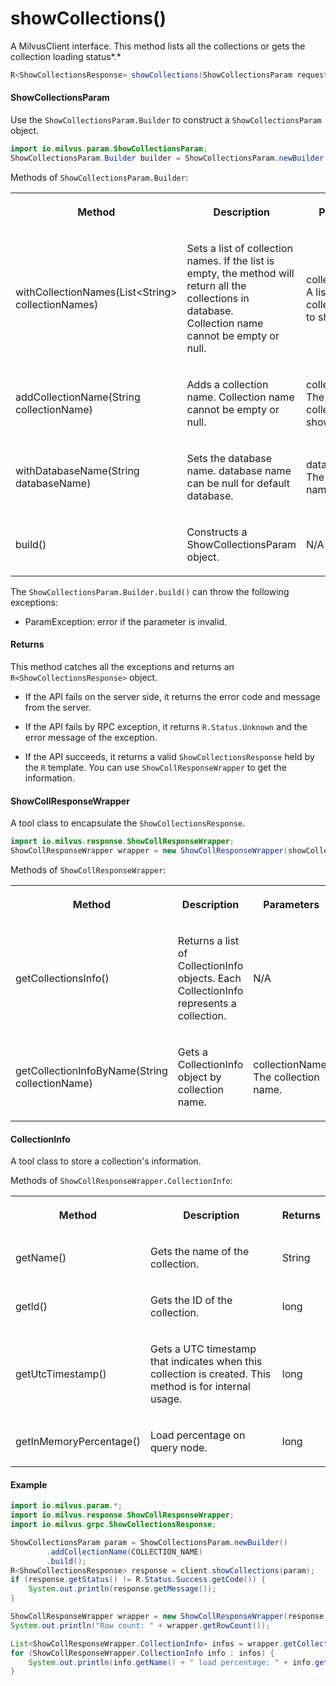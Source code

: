 # showCollections()

A MilvusClient interface. This method lists all the collections or gets the collection loading status*.*

```java
R<ShowCollectionsResponse> showCollections(ShowCollectionsParam requestParam);
```

#### ShowCollectionsParam

Use the `ShowCollectionsParam.Builder` to construct a `ShowCollectionsParam` object.

```java
import io.milvus.param.ShowCollectionsParam;
ShowCollectionsParam.Builder builder = ShowCollectionsParam.newBuilder();
```

Methods of `ShowCollectionsParam.Builder`:

<table>
    <tr>
        <th><p>Method</p></th>
        <th><p>Description</p></th>
        <th><p>Parameters</p></th>
    </tr>
    <tr>
        <td><p>withCollectionNames(List&lt;String> collectionNames)</p></td>
        <td><p>Sets a list of collection names. If the list is empty, the method will return all the collections in database.<br/>Collection name cannot be empty or null.</p></td>
        <td><p>collectionNames: A list of the collection names to show.</p></td>
    </tr>
    <tr>
        <td><p>addCollectionName(String collectionName)</p></td>
        <td><p>Adds a collection name. Collection name cannot be empty or null.</p></td>
        <td><p>collectionName: The name of the collection to show.</p></td>
    </tr>
    <tr>
        <td><p>withDatabaseName(String databaseName)</p></td>
        <td><p>Sets the database name. database name can be null for default database.</p></td>
        <td><p>databaseName: The database name.</p></td>
    </tr>
    <tr>
        <td><p>build()</p></td>
        <td><p>Constructs a ShowCollectionsParam object.</p></td>
        <td><p>N/A</p></td>
    </tr>
</table>

The `ShowCollectionsParam.Builder.build()` can throw the following exceptions:

- ParamException: error if the parameter is invalid.

#### Returns

This method catches all the exceptions and returns an `R<ShowCollectionsResponse>` object.

- If the API fails on the server side, it returns the error code and message from the server.

- If the API fails by RPC exception, it returns `R.Status.Unknown` and the error message of the exception.

- If the API succeeds, it returns a valid `ShowCollectionsResponse` held by the `R` template. You can use `ShowCollResponseWrapper` to get the information.

#### ShowCollResponseWrapper

A tool class to encapsulate the `ShowCollectionsResponse`. 

```java
import io.milvus.response.ShowCollResponseWrapper;
ShowCollResponseWrapper wrapper = new ShowCollResponseWrapper(showCollectionsResponse);
```

Methods of `ShowCollResponseWrapper`:

<table>
   <tr>
     <th><p><strong>Method</strong></p></th>
     <th><p><strong>Description</strong></p></th>
     <th><p><strong>Parameters</strong></p></th>
     <th><p><strong>Returns</strong></p></th>
   </tr>
   <tr>
     <td><p>getCollectionsInfo()</p></td>
     <td><p>Returns a list of CollectionInfo objects. Each CollectionInfo represents a collection.</p></td>
     <td><p>N/A</p></td>
     <td><p>List&lt;CollectionInfo></p></td>
   </tr>
   <tr>
     <td><p>getCollectionInfoByName(String collectionName)</p></td>
     <td><p>Gets a CollectionInfo object by collection name.</p></td>
     <td><p>collectionName: The collection name.</p></td>
     <td><p>CollectionInfo</p></td>
   </tr>
</table>

#### CollectionInfo

A tool class to store a collection's information.

Methods of `ShowCollResponseWrapper.CollectionInfo`:

<table>
   <tr>
     <th><p><strong>Method</strong></p></th>
     <th><p><strong>Description</strong></p></th>
     <th><p><strong>Returns</strong></p></th>
   </tr>
   <tr>
     <td><p>getName()</p></td>
     <td><p>Gets the name of the collection.</p></td>
     <td><p>String</p></td>
   </tr>
   <tr>
     <td><p>getId()</p></td>
     <td><p>Gets the ID of the collection.</p></td>
     <td><p>long</p></td>
   </tr>
   <tr>
     <td><p>getUtcTimestamp()</p></td>
     <td><p>Gets a UTC timestamp that indicates when this collection is created. This method is for internal usage.</p></td>
     <td><p>long</p></td>
   </tr>
   <tr>
     <td><p>getInMemoryPercentage()</p></td>
     <td><p>Load percentage on query node.</p></td>
     <td><p>long</p></td>
   </tr>
</table>

#### Example

```java
import io.milvus.param.*;
import io.milvus.response.ShowCollResponseWrapper;
import io.milvus.grpc.ShowCollectionsResponse;

ShowCollectionsParam param = ShowCollectionsParam.newBuilder()
        .addCollectionName(COLLECTION_NAME)
        .build();
R<ShowCollectionsResponse> response = client.showCollections(param);
if (response.getStatus() != R.Status.Success.getCode()) {
    System.out.println(response.getMessage());
}

ShowCollResponseWrapper wrapper = new ShowCollResponseWrapper(response.getData());
System.out.println("Row count: " + wrapper.getRowCount());

List<ShowCollResponseWrapper.CollectionInfo> infos = wrapper.getCollectionsInfo();
for (ShowCollResponseWrapper.CollectionInfo info : infos) {
    System.out.println(info.getName() + " load percentage: " + info.getInMemoryPercentage() + "%");
}
```
